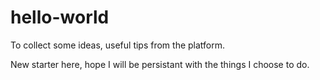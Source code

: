# hello-world
To collect some ideas, useful tips from the platform.

New starter here, hope I will be persistant with the things I choose to do.
